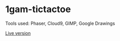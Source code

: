 # 1gam-tictactoe

Tools used: Phaser, Cloud9, GIMP, Google Drawings

[Live version](http://zekoff.com/1gam-tictactoe/)